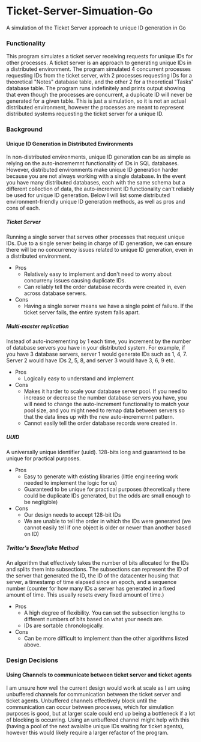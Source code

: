 # Ticket-Server-Simuation-Go
A simulation of the Ticket Server approach to unique ID generation in Go


### Functionality
This program simulates a ticket server receiving requests for unique IDs for other processes. A ticket server is an approach to generating unique IDs in a distributed environment. The program simulated 4 concurrent processes requesting IDs from the ticket server, with 2 processes requesting IDs for a theoretical "Notes" database table, and the other 2 for a theoretical "Tasks" database table. The program runs indefinitely and prints output showing that even though the processes are concurrent, a duplicate ID will never be generated for a given table. This is just a simulation, so it is not an actual distributed environment, however the processes are meant to represent distributed systems requesting the ticket server for a unique ID.

### Background
#### Unique ID Generation in Distributed Environments
In non-distributed environments, unique ID generation can be as simple as relying on the auto-incrememnt functionality of IDs in SQL databases. However, distributed environments make unique ID generation harder because you are not always working with a single database. In the event you have many distributed databases, each with the same schema but a different collection of data, the auto-increment ID functionality can't reliably be used for unique ID generation. Below I will list some distributed environment-friendly unique ID generation methods, as well as pros and cons of each.
##### Ticket Server
Running a single server that serves other processes that request unique IDs. Due to a single server being in charge of ID generation, we can ensure there will be no concurrency issues related to unique ID generation, even in a distributed environment.
- Pros
   - Relatively easy to implement and don't need to worry about concurreny issues causing duplicate IDs.
   - Can reliably tell the order database records were created in, even across database servers.
- Cons
   - Having a single server means we have a single point of failure. If the ticket server fails, the entire system falls apart.
##### Multi-master replication
Instead of auto-incrementing by 1 each time, you increment by the number of database servers you have in your distributed system. For example, if you have 3 database servers, server 1 would generate IDs such as 1, 4, 7. Server 2 would have IDs 2, 5, 8, and server 3 would have 3, 6, 9 etc.
- Pros
   - Logically easy to understand and implement
- Cons
   - Makes it harder to scale your database server pool. If you need to increase or decrease the number database servers you have, you will need to change the auto-increment functionality to match your pool size, and you might need to remap data between servers so that the data lines up with the new auto-incrememnt pattern.
   - Cannot easily tell the order database records were created in.
##### UUID
A universally unique identifier (uuid). 128-bits long and guaranteed to be unique for practical purposes.
- Pros
   - Easy to generate with existing libraries (little engineering work needed to implement the logic for us)
   - Guaranteed to be unique for practical purposes (theoretically there could be duplicate IDs generated, but the odds are small enough to be negligible)
- Cons
   - Our design needs to accept 128-bit IDs
   - We are unable to tell the order in which the IDs were generated (we cannot easily tell if one object is older or newer than another based on ID)
##### Twitter's Snowflake Method
An algorithm that effectively takes the number of bits allocated for the IDs and splits them into subsections. The subsections can represent the ID of the server that generated the ID, the ID of the datacenter housing that server, a timestamp of time elapsed since an epoch, and a sequence number (counter for how many IDs a server has generated in a fixed amount of time. This usually resets every fixed amount of time.)
- Pros
   - A high degree of flexibility. You can set the subsection lengths to different numbers of bits based on what your needs are.
   - IDs are sortable chronologically.
- Cons
   - Can be more difficult to implement than the other algorithms listed above.

### Design Decisions

#### Using Channels to communicate between ticket server and ticket agents
I am unsure how well the current design would work at scale as I am using unbuffered channels for communication between the ticket server and ticket agents. Unbuffered channels effectively block until the communication can occur between processes, which for simulation purposes is good, but at larger scale could end up being a bottleneck if a lot of blocking is occurring. Using an unbuffered channel might help with this (having a pool of the next avaialbe unique IDs waiting for ticket agents), however this would likely require a larger refactor of the program.
